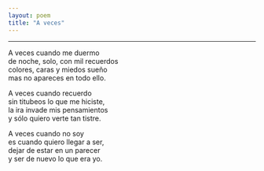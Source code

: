 ```yaml
---
layout: poem
title: "A veces"
---
```


-----

A veces cuando me duermo<br>
de noche, solo, con mil recuerdos<br>
colores, caras y miedos sueño<br>
mas no apareces en todo ello.

A veces cuando recuerdo<br>
sin titubeos lo que me hiciste,<br>
la ira invade mis pensamientos<br>
y sólo quiero verte tan tistre.

A veces cuando no soy<br>
es cuando quiero llegar a ser,<br>
dejar de estar en un parecer<br>
y ser de nuevo lo que era yo.
